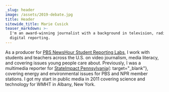 ```yaml
---
_slug: header
image: /assets/2019-debate.jpg
title: Header
sitewide_title: Marie Cusick
teaser_markdown: >-
  I'm an award-winning journalist with a background in television, radio, and
  digital reporting.
---
```


As a producer for [PBS NewsHour Student Reporting Labs](https://studentreportinglabs.org/), I work with students and teachers across the U.S. on video journalism, media literacy, and covering issues young people care about. Previously, I was a multimedia reporter for [StateImpact Pennsylvania](https://stateimpact.npr.org/pennsylvania/author/mariecusick/){: target="_blank"}, covering energy and environmental issues for PBS and NPR member stations. I got my start in public media in 2011 covering science and technology for WMHT in Albany, New York.
